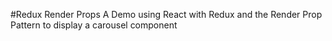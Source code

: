 #Redux Render Props
A Demo using React with Redux and the Render Prop Pattern to display a carousel component